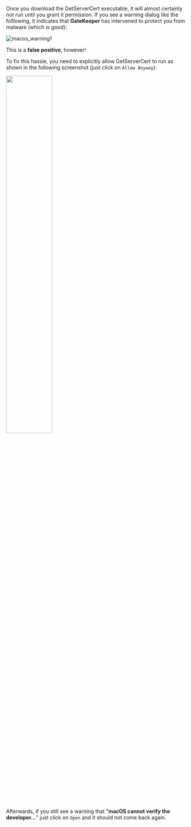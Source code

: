 Once you download the GetServerCert executable, it will almost certainly not run until you grant it permission.
If you see a warning dialog like the folllowing, it indicates that **GateKeeper** has intervened to protect you from malware (which is good):

![macos_warning1](https://github.com/user-attachments/assets/6a23bac3-6a49-4634-91b4-a3032a4d80be)

This is a **false positive**, however!

To fix this hassle, you need to explicitly allow GetServerCert to run as shown in the following screenshot (just click on `Allow Anyway`):

<img src="https://github.com/user-attachments/assets/e93d6ec4-9f9f-4f13-8d6e-5609733703fa" width="50%">

<br><br>
Afterwards, if you still see a warning that "**macOS cannot verify the developer...**" just click on `Open` and it should not come back again.
